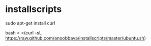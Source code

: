 # installscripts

sudo apt-get install curl

bash < <(curl -sL https://raw.github.com/anoobbava/installscripts/master/ubuntu.sh)


